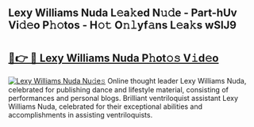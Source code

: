 ## Lexy Williams Nuda L𝚎a𝚔ed N𝚞𝚍e - Part-hUv Vi𝚍𝚎o P𝚑𝚘tos - H𝚘𝚝 O𝚗𝚕yf𝚊ns L𝚎a𝚔s wSIJ9

# <h2><a href="http://kf8w3bg.oniu.top/?m=Lexy+Williams+Nuda">🔗👉 🔴 Lexy Williams Nuda P𝚑ot𝚘𝚜 V𝚒d𝚎o</a></h2>

[![Lexy Williams Nuda Nu𝚍e𝚜](https://i.imgur.com/0qMVB7G.gif)](http://kf8w3bg.oniu.top/?m=Lexy+Williams+Nuda)
Online thought leader Lexy Williams Nuda, celebrated for publishing dance and lifestyle material, consisting of performances and personal blogs. Brilliant ventriloquist assistant Lexy Williams Nuda, celebrated for their exceptional abilities and accomplishments in assisting ventriloquists.  

